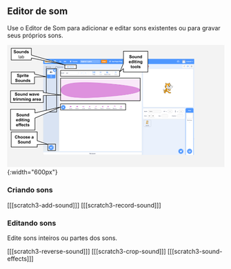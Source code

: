 ## Editor de som

Use o Editor de Som para adicionar e editar sons existentes ou para gravar seus próprios sons.

![Um screenshot com anotações da aba de Som.](images/Scratch-Sound-tab.png){:width="600px"}

### Criando sons

\[[[scratch3-add-sound]]\] \[[[scratch3-record-sound\]]]

### Editando sons

Edite sons inteiros ou partes dos sons.

\[[[scratch3-reverse-sound]]\] \[[[scratch3-crop-sound\]]] [[[scratch3-sound-effects]]]
